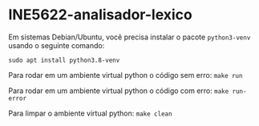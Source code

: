 # INE5622-analisador-lexico

Em sistemas Debian/Ubuntu, você precisa instalar o pacote `python3-venv`
usando o seguinte comando:

`sudo apt install python3.8-venv`

Para rodar em um ambiente virtual python o código sem erro:
`make run`  

Para rodar em um ambiente virtual python o código com erro:
`make run-error`  

Para limpar o ambiente virtual python:
`make clean`  
